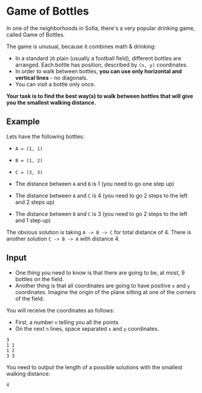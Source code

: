 # Game of Bottles

In one of the neighborhoods in Sofia, there's a very popular drinking game, called Game of Bottles.

The game is unusual, because it combines math & drinking:

* In a standard `2D` plain (usually a football field), different bottles are arranged. Each bottle has position, described by `(x, y)` coordinates.
* In order to walk between bottles, **you can use only horizontal and vertical lines** - no diagonals.
* You can visit a bottle only once.

**Your task is to find the best way(s) to walk between bottles that will give you the smallest walking distance.**

## Example

Lets have the following bottles:

* `A = (1, 1)`
* `B = (1, 2)`
* `C = (3, 3)`

* The distance between `A` and `B` is 1 (you need to go one step up)
* The distance between `A` and `C` is 4 (you need to go 2 steps to the left and 2 steps up)
* The distance between `B` and `C` is 3 (you need to go 2 steps to the left and 1 step up)

The obvious solution is taking `A -> B -> C` for total distance of 4. There is another solution `C -> B -> A` with distance 4.

## Input

* One thing you need to know is that there are going to be, at most, 9 bottles on the field.
* Another thing is that all coordinates are going to have positive `x` and `y` coordinates. Imagine the origin of the plane sitting at one of the corners of the field.

You will receive the coordinates as follows:

* First, a number `n` telling you all the points
* On the next `n` lines, space separated `x` and `y` coordinates.


```
3
1 1
1 2
3 3
```

You need to output the length of a possible solutions with the smallest walking distance:

```
4
```
